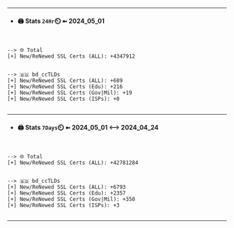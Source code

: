 

---
- #### 🖨️ **Stats** `24Hr`⏲️ ➼ 2024_05_01
```console


--> 🌐 Total
[+] New/ReNewed SSL Certs (ALL): +4347912


--> 🇧🇩 bd_ccTLDs
[+] New/ReNewed SSL Certs (ALL): +689
[+] New/ReNewed SSL Certs (Edu): +216
[+] New/ReNewed SSL Certs (Gov|Mil): +19
[+] New/ReNewed SSL Certs (ISPs): +0


```

---
- #### 🖨️ **Stats** `7Days`⏲️ ➼ 2024_05_01 <--> 2024_04_24
```console


--> 🌐 Total
[+] New/ReNewed SSL Certs (ALL): +42781284


--> 🇧🇩 bd_ccTLDs
[+] New/ReNewed SSL Certs (ALL): +6793
[+] New/ReNewed SSL Certs (Edu): +2357
[+] New/ReNewed SSL Certs (Gov|Mil): +350
[+] New/ReNewed SSL Certs (ISPs): +3


```

---


